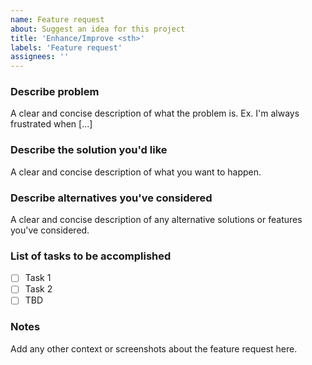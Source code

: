 ```yaml
---
name: Feature request
about: Suggest an idea for this project
title: 'Enhance/Improve <sth>'
labels: 'Feature request'
assignees: ''
---
```


### Describe problem

A clear and concise description of what the problem is. Ex. I'm always frustrated when [...]

### Describe the solution you'd like

A clear and concise description of what you want to happen.

### Describe alternatives you've considered

A clear and concise description of any alternative solutions or features you've considered.

### List of tasks to be accomplished

- [ ] Task 1
- [ ] Task 2
- [ ] TBD

### Notes

Add any other context or screenshots about the feature request here.
